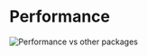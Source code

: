 # Performance

![Performance vs other packages](https://raw.githubusercontent.com/ExaScience/Severo.jl/experiments/comparison/experiments/benchmarking/comparison_datasets.svg)
